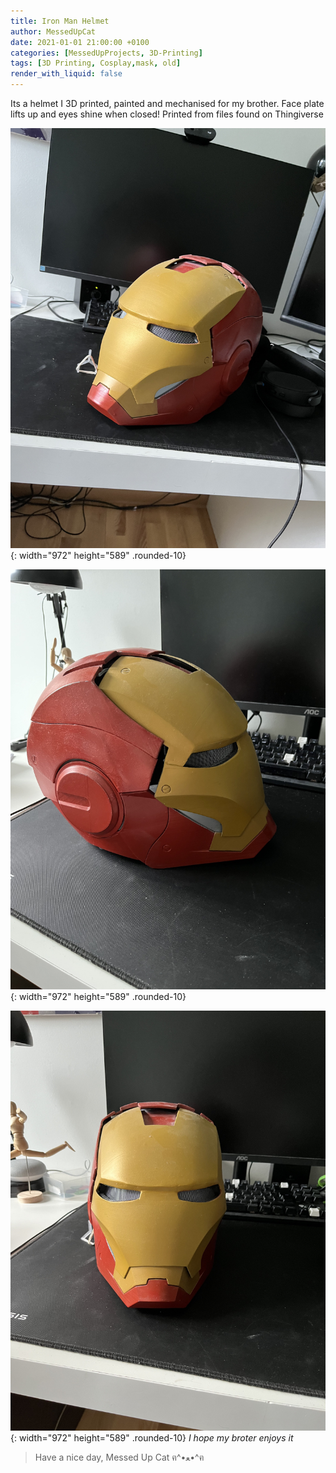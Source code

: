 ```yaml
---
title: Iron Man Helmet
author: MessedUpCat
date: 2021-01-01 21:00:00 +0100
categories: [MessedUpProjects, 3D-Printing]
tags: [3D Printing, Cosplay,mask, old]
render_with_liquid: false
---
```


Its a helmet I 3D printed, painted and mechanised for my brother. 
Face plate lifts up and eyes shine when closed!
Printed from files found on Thingiverse

![Desktop View](/assets/2021-01-01-Iron-Man-Mask/Ironman1.jpg){: width="972" height="589" .rounded-10}

![Desktop View](/assets/2021-01-01-Iron-Man-Mask/Ironman2.jpg){: width="972" height="589" .rounded-10}


![Desktop View](/assets/2021-01-01-Iron-Man-Mask/Ironman3.jpg){: width="972" height="589" .rounded-10}
_I hope my broter enjoys it_


>Have a nice day, Messed Up Cat ฅ^•ﻌ•^ฅ